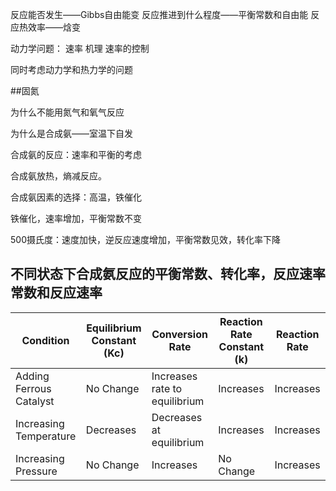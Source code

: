 
反应能否发生——Gibbs自由能变
反应推进到什么程度——平衡常数和自由能
反应热效率——焓变

动力学问题：
速率
机理
速率的控制

同时考虑动力学和热力学的问题

##固氮

为什么不能用氮气和氧气反应

为什么是合成氨——室温下自发

合成氨的反应：速率和平衡的考虑

合成氨放热，熵减反应。

合成氨因素的选择：高温，铁催化

铁催化，速率增加，平衡常数不变

500摄氏度：速度加快，逆反应速度增加，平衡常数见效，转化率下降

## 不同状态下合成氨反应的平衡常数、转化率，反应速率常数和反应速率

| Condition               | Equilibrium Constant (Kc) | Conversion Rate               | Reaction Rate Constant (k)   | Reaction Rate               |
|-------------------------|---------------------------|-------------------------------|------------------------------|-----------------------------|
| Adding Ferrous Catalyst | No Change                 | Increases rate to equilibrium | Increases                    | Increases                   |
| Increasing Temperature  | Decreases                 | Decreases at equilibrium      | Increases                    | Increases                   |
| Increasing Pressure     | No Change                 | Increases                     | No Change                    | Increases                   |


